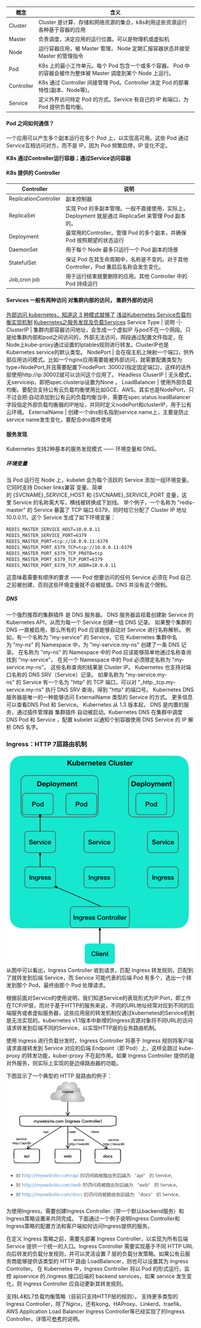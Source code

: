 概念 |	含义
-|-
Cluster |	Cluster 是计算、存储和网络资源的集合，k8s利用这些资源运行各种基于容器的应用
Master |	负责调度，决定应用的运行位置。可以是物理机或虚拟机
Node	|运行容器应用，被 Master 管理， Node 定期汇报容器状态并接受 Master 的管理指令
Pod |	K8s 上的最小工作单元。每个 Pod 包含一个或多个容器。 Pod 中的容器会被作为整体被 Master 调度到某个 Node 上运行。
Controller |	K8s 通过 Controller 间接管理 Pod。Controller 决定 Pod 的部署特性(副本、Node等)。
Service |	定义外界访问特定 Pod 的方式。Service 有自己的 IP 和端口，为 Pod 提供负载均衡。

#### Pod 之间如何通信？

一个应用可以产生多个副本运行在多个 Pod 上，以实现高可用。这些 Pod 通过Service互相访问对方，而不是 IP，因为 Pod 频繁启停，IP 变化不定。

**K8s 通过Controller运行容器；通过Service访问容器**

#### K8s 提供的 Controller

Controller | 说明
-|-
ReplicationController | 副本控制器
ReplicaSet |	实现 Pod 的多副本管理。一般不直接使用，实际上，Deployment 就是通过 ReplicaSet 来管理 Pod 副本的。
Deployment |	最常用的Controller。管理 Pod 的多个副本，并确保 Pod 按照期望的状态运行
DaemonSet |	用于每个 Node 最多只运行一个 Pod 副本的场景
StatefulSet |	保证 Pod 在其生命周期中，名称是不变的。对于其他 Controller，Pod 重启后名称会发生变化。
Job,cron job |	用于运行结束就要删除的应用。其他 Controller 中的 Pod 持续运行



#### Services 一般有两种访问 对集群内部的访问， 集群外部的访问
[外部访问 kubernetes，知道这 3 种模式就够了](https://mp.weixin.qq.com/s?__biz=MzI1OTY2MzMxOQ==&mid=2247486903&idx=1&sn=6fa7aa2cffe22570032010ecf73ac418)
[浅谈Kubernetes Service负载均衡实现机制](https://xigang.github.io/2019/07/21/kubernetes-service/)
[Kubernetes之服务发现及负载Services](https://www.cnblogs.com/xzkzzz/p/9559362.html)
Service Type | 说明
-|-
ClusterIP  | 集群内部容器访问地址，会生成一个虚拟IP 与pod不在一个网段。只是给集群内部和pod之间访问的，外部无法访问，网段通过配置文件指定，在Node上kube-proxy通过设置的Iptables规则进行转发。ClusterIP也是Kubernetes service的默认类型。
NodePort  | 会在宿主机上映射一个端口，供外部应用访问模式。比如一个nginx应用需要能被外部访问，就需要配置类型为type=NodePort,并且需要配置下nodePort: 30002(指定固定端口)，这样的话外部使用http://ip:30002就可以访问这个应用了。
Headless CluserIP   | 无头模式，无serviceip，即把spec.clusterip设置为None 。
LoadBalancer   | 使用外部负载均衡。要配合支持公有云负载均衡使用比如GCE、AWS。其实也是NodePort，只不过会把<NodeIP>:<NodePort>自动添加到公有云的负载均衡当中，需要在spec.status.loadBalancer字段指定外部负载均衡器的IP地址，并同时定义nodePort和clusterIP，用于公有云环境。
ExternalName   |    创建一个dns别名指到service name上，主要是防止service name发生变化，要配合dns插件使用


#### 服务发现
Kubernetes 支持2种基本的服务发现模式 —— 环境变量和 DNS。

##### 环境变量
当 Pod 运行在 Node 上，kubelet 会为每个活跃的 Service 添加一组环境变量。 它同时支持 Docker links兼容 变量、简单的 {SVCNAME}_SERVICE_HOST 和 {SVCNAME}_SERVICE_PORT 变量，这里 Service 的名称需大写，横线被转换成下划线。
举个例子，一个名称为 "redis-master" 的 Service 暴露了 TCP 端口 6379，同时给它分配了 Cluster IP 地址 10.0.0.11，这个 Service 生成了如下环境变量：
```
REDIS_MASTER_SERVICE_HOST=10.0.0.11
REDIS_MASTER_SERVICE_PORT=6379
REDIS_MASTER_PORT=tcp://10.0.0.11:6379
REDIS_MASTER_PORT_6379_TCP=tcp://10.0.0.11:6379
REDIS_MASTER_PORT_6379_TCP_PROTO=tcp
REDIS_MASTER_PORT_6379_TCP_PORT=6379
REDIS_MASTER_PORT_6379_TCP_ADDR=10.0.0.11
```
这意味着需要有顺序的要求 —— Pod 想要访问的任何 Service 必须在 Pod 自己之前被创建，否则这些环境变量就不会被赋值。DNS 并没有这个限制。
##### DNS
一个强烈推荐的集群插件 是 DNS 服务器。 DNS 服务器监视着创建新 Service 的 Kubernetes API，从而为每一个 Service 创建一组 DNS 记录。 如果整个集群的 DNS 一直被启用，那么所有的 Pod 应该能够自动对 Service 进行名称解析。
例如，有一个名称为 "my-service" 的 Service，它在 Kubernetes 集群中名为 "my-ns" 的 Namespace 中，为 "my-service.my-ns" 创建了一条 DNS 记录。 在名称为 "my-ns" 的 Namespace 中的 Pod 应该能够简单地通过名称查询找到 "my-service"。 在另一个 Namespace 中的 Pod 必须限定名称为 "my-service.my-ns"。 这些名称查询的结果是 Cluster IP。
Kubernetes 也支持对端口名称的 DNS SRV（Service）记录。 如果名称为 "my-service.my-ns" 的 Service 有一个名为 "http" 的 TCP 端口，可以对 "_http._tcp.my-service.my-ns" 执行 DNS SRV 查询，得到 "http" 的端口号。
Kubernetes DNS 服务器是唯一的一种能够访问 ExternalName 类型的 Service 的方式。 更多信息可以查看DNS Pod 和 Service。
Kubernetes 从 1.3 版本起， DNS 是内置的服务，通过插件管理器 集群插件 自动被启动。Kubernetes DNS 在集群中调度 DNS Pod 和 Service ，配置 kubelet 以通知个别容器使用 DNS Service 的 IP 解析 DNS 名字。


### Ingress：HTTP 7层路由机制
![ingress](../img/ingress_2.png)
从图中可以看出，Ingress Controller 收到请求，匹配 Ingress 转发规则，匹配到了就转发到后端 Service，而 Service 可能代表的后端 Pod 有多个，选出一个转发到那个 Pod，最终由那个 Pod 处理请求。

根据前面对Service的使用说明，我们知道Service的表现形式为IP:Port，即工作在TCP/IP层，而对于基于HTTP的服务来说，不同的URL地址经常对应到不同的后端服务或者虚拟服务器，这些应用层的转发机制仅通过kubernetes的Service机制是无法实现的。kubernetes v1.1版本中新增的Ingress资源对象将不同URL的访问请求转发到后端不同的Service，以实现HTTP层的业务路由机制。

使用 Ingress 进行负载分发时，Ingress Controller 将基于 Ingress 规则将客户端请求直接转发到 Service 对应的后端 Endpoint（即 Pod）上，这样会跳过 kube-proxy 的转发功能，kuber-proxy 不在起作用。如果 Ingress Controller 提供的是对外服务，则实际上实现的是边缘路由器的功能。

下图显示了一个典型的 HTTP 层路由的例子：
![ingress](../img/ingress_1.png)
为使用Ingress，需要创建Ingress Controller（带一个默认backend服务）和Ingress策略设置来共同完成。
下面通过一个例子说明Ingress Controller和Ingress策略的配置方法和客户端如何访问Ingress提供的服务。

在定义 Ingress 策略之前，需要先部署 Ingress Controller，以实现为所有后端 Service 提供一个统一的入口。Ingress Controller 需要实现基于不同 HTTP URL 向后转发的负载分发规则，并可以灵活设置 7 层的负载分发策略。如果公有云服务商能够提供该类型的 HTTP 路由 LoadBalancer，则也可以设置其为 Ingress Controller。
在 Kubernetes 中，Ingress Controller 将以 Pod 的形式运行，监控 apiservice 的 /ingress 接口后端的 backend services，如果 service 发生变化，则 Ingress Controller 应自动更新其转发规则。


支持L4和L7负载均衡策略（目前只支持HTTP层的规则）。
支持更多类型的Ingress Controller，除了Nginx，还有kong、HAProxy、Linkerd、traefik、AWS Application Load Balancer Ingress Controller等已经实现了的Ingress Controller，详情可[参考](https://github.com/kubernetes/ingress-nginx/blob/master/docs/catalog.md)的说明。